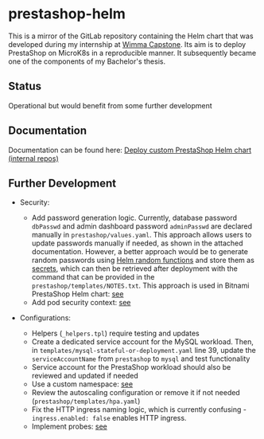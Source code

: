 # prestashop-helm

This is a mirror of the GitLab repository containing the Helm chart that was developed during my internship at [Wimma Capstone](https://wimma-capstone.jamk.fi/). Its aim is to deploy PrestaShop on MicroK8s in a reproducible manner. It subsequently became one of the components of my Bachelor's thesis.

## Status

Operational but would benefit from some further development

## Documentation

Documentation can be found here: [Deploy custom PrestaShop Helm chart (internal repos)](https://wimma-capstone.pages.labranet.jamk.fi/support-material/3.%20OPS/Reference%20Product%20-%20Prestashop/Setup%20guides/Helm/helm-prestashop-deployment-internal-repos/)

## Further Development

* Security:
    * Add password generation logic. Currently, database password `dbPasswd` and admin dashboard password `adminPasswd` are declared manually in `prestashop/values.yaml`. This approach allows users to update passwords manually if needed, as shown in the attached documentation. However, a better approach would be to generate random passwords using [Helm random functions](https://helm.sh/docs/chart_template_guide/function_list/#randalphanum-randalpha-randnumeric-and-randascii) and store them as [secrets](https://kubernetes.io/docs/concepts/configuration/secret/), which can then be retrieved after deployment with the command that can be provided in the `prestashop/templates/NOTES.txt`. This approach is used in Bitnami PrestaShop Helm chart: [see](https://artifacthub.io/packages/helm/bitnami/prestashop)
    * Add pod security context: [see](https://kubernetes.io/docs/tasks/configure-pod-container/security-context/)

* Configurations:
    * Helpers (`_helpers.tpl`) require testing and updates 
    * Create a dedicated service account for the MySQL workload. Then, in `templates/mysql-stateful-or-deployment.yaml` line 39, update the `serviceAccountName` from `prestashop` to `mysql` and test functionality
    * Service account for the PrestaShop workload should also be reviewed and updated if needed
    * Use a custom namespace: [see](https://kubernetes.io/docs/concepts/overview/working-with-objects/namespaces/)
    * Review the autoscaling configuration or remove it if not needed (`prestashop/templates/hpa.yaml`)
    * Fix the HTTP ingress naming logic, which is currently confusing - `ingress.enabled: false` enables HTTP ingress.
    * Implement probes: [see](https://kubernetes.io/docs/tasks/configure-pod-container/configure-liveness-readiness-startup-probes/)
